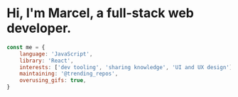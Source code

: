 # Hi, I'm Marcel, a full-stack web developer.

```js
const me = {
    language: 'JavaScript',
    library: 'React',
    interests: ['dev tooling', 'sharing knowledge', 'UI and UX design'],
    maintaining: '@trending_repos',
    overusing_gifs: true,
}
```

<!--
**marcelscruz/marcelscruz** is a ✨ _special_ ✨ repository because its `README.md` (this file) appears on your GitHub profile.

Here are some ideas to get you started:

- 🔭 I’m currently working on ...
- 🌱 I’m currently learning ...
- 👯 I’m looking to collaborate on ...
- 🤔 I’m looking for help with ...
- 💬 Ask me about ...
- 📫 How to reach me: ...
- 😄 Pronouns: ...
- ⚡ Fun fact: ...
-->
